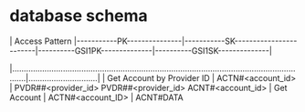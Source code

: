 # database schema

| Access Pattern                 |-----------PK---------------|-----------SK------------------------|----------GSI1PK--------------|----------GSI1SK--------------|

|..................................................................................................................................|..............................|
| Get Account by Provider ID     | ACTN#<account_id>           | PVDR#<provider>#<provider_id>        PVDR#<provider>#<provider_id> ACNT#<account_id>
| Get Account                    | ACTN#<account_ID>           | ACNT#DATA


